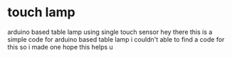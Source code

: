 # touch lamp
 arduino based table lamp using single touch sensor 
 hey there this is a simple code for arduino based table lamp 
 i couldn't able to find a code for this so i made one
 hope this helps u
 
